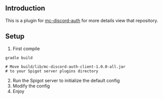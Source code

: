 ## Introduction
This is a plugin for [mc-discord-auth](https://github.com/dhghf/mc-discord-auth)
for more details view that repository.


## Setup
 1. First compile
```shell script
gradle build

# Move build/lib/mc-discord-auth-client-1.0.0-all.jar 
# to your Spigot server plugins directory
```
 2. Run the Spigot server to initialize the default config
 3. Modify the config
 4. Enjoy
